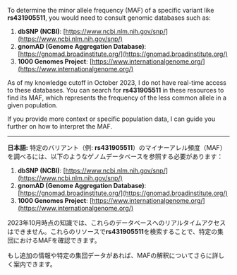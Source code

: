 To determine the minor allele frequency (MAF) of a specific variant like **rs431905511**, you would need to consult genomic databases such as:

1. **dbSNP (NCBI)**: [https://www.ncbi.nlm.nih.gov/snp/](https://www.ncbi.nlm.nih.gov/snp/)
2. **gnomAD (Genome Aggregation Database)**: [https://gnomad.broadinstitute.org/](https://gnomad.broadinstitute.org/)
3. **1000 Genomes Project**: [https://www.internationalgenome.org/](https://www.internationalgenome.org/)

As of my knowledge cutoff in October 2023, I do not have real-time access to these databases. You can search for **rs431905511** in these resources to find its MAF, which represents the frequency of the less common allele in a given population.

If you provide more context or specific population data, I can guide you further on how to interpret the MAF.

---

**日本語:**
特定のバリアント（例: **rs431905511**）のマイナーアレル頻度（MAF）を調べるには、以下のようなゲノムデータベースを参照する必要があります：

1. **dbSNP (NCBI)**: [https://www.ncbi.nlm.nih.gov/snp/](https://www.ncbi.nlm.nih.gov/snp/)
2. **gnomAD (Genome Aggregation Database)**: [https://gnomad.broadinstitute.org/](https://gnomad.broadinstitute.org/)
3. **1000 Genomes Project**: [https://www.internationalgenome.org/](https://www.internationalgenome.org/)

2023年10月時点の知識では、これらのデータベースへのリアルタイムアクセスはできません。これらのリソースで**rs431905511**を検索することで、特定の集団におけるMAFを確認できます。

もし追加の情報や特定の集団データがあれば、MAFの解釈についてさらに詳しく案内できます。